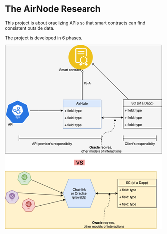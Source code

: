 # The AirNode Research

This project is about oraclizing APIs so that smart contracts can find consistent outside data.

The project is developed in 6 phases.

![The airnode concept](./API3Concept1.png?raw=true "The airnode concept")
